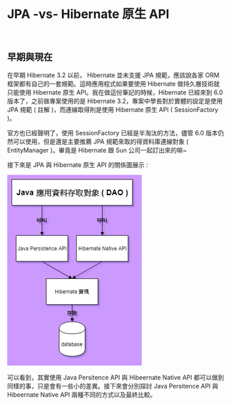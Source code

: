 # JPA -vs- Hibernate 原生 API

<br>

## 早期與現在

在早期 Hibernate 3.2 以前， Hibernate 並未支援 JPA 規範，應該說各家 ORM 框架都有自己的一套規範。這時應用程式如果要使用 Hibernate 做持久層技術就只能使用 Hibernate 原生 API。我在做這份筆記的時候，Hibernate 已經來到 6.0 版本了，之前做專案使用的是 Hibernate 3.2，專案中學長對於實體的設定是使用 JPA 規範 ( 註解 )，而連線取得則是使用 Hibernate 原生 API ( SessionFactory )。

官方也已經聲明了，使用 SessionFactory 已經是半淘汰的方法，儘管 6.0 版本仍然可以使用，但是還是主要推薦 JPA 規範來取的得資料庫連線對象 ( EntityManager )。畢竟是 Hibernate 跟 Sun 公司一起訂出來的嘛~

接下來是 JPA 與 Hibernate 原生 API 的關係圖展示 : 

![JPA 與 Hibernate 原生 API](./image/JPA/2.png)

可以看到，其實使用 Java Persitence API 與 Hibeernate Native API 都可以做到同樣的事，只是會有一些小的差異。接下來會分別探討 Java Persitence API 與 Hibeernate Native API 兩種不同的方式以及最終比較。
